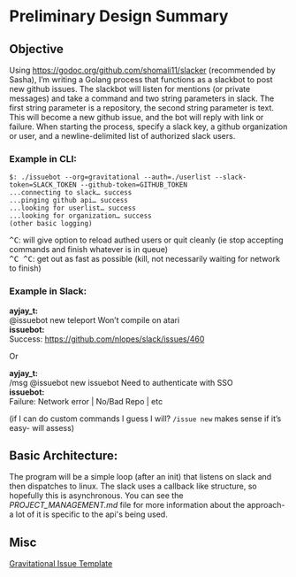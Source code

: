 # Preliminary Design Summary

## Objective

Using https://godoc.org/github.com/shomali11/slacker (recommended by Sasha), I’m writing a Golang process that functions as a slackbot to post new github issues. The slackbot will listen for mentions (or private messages) and take a command and two string parameters in slack. The first string parameter is a repository, the second string parameter is text. This will become a new github issue, and the bot will reply with link or failure. When starting the process, specify a slack key, a github organization or user, and a newline-delimited list of authorized slack users.

### Example in CLI:

```
$: ./issuebot --org=gravitational --auth=./userlist --slack-token=SLACK_TOKEN --github-token=GITHUB_TOKEN
...connecting to slack… success
...pinging github api… success
...looking for userlist… success
...looking for organization… success
(other basic logging)
```

<kbd>^C</kbd>: will give option to reload authed users or quit cleanly (ie stop accepting commands and finish whatever is in queue)  
<kbd>^C ^C</kbd>: get out as fast as possible (kill, not necessarily waiting for network to finish)

### Example in Slack:

**ayjay_t:**  
@issuebot new teleport Won’t compile on atari  
**issuebot:**  
Success: https://github.com/nlopes/slack/issues/460  

Or

**ayjay_t:**  
/msg @issuebot new issuebot Need to authenticate with SSO  
**issuebot:**  
Failure: Network error | No/Bad Repo | etc  

(if I can do custom commands I guess I will? `/issue new` makes sense if it’s easy- will assess)

## Basic Architecture:

The program will be a simple loop (after an init) that listens on slack and then dispatches to linux. The slack uses a callback like structure, so hopefully this is asynchronous.
You can see the *PROJECT_MANAGEMENT.md* file for more information about the approach- a lot of it is specific to the api's being used.

## Misc

[Gravitational Issue Template](https://github.com/gravitational/teleport/blob/master/docs/ISSUE_TEMPLATE.md)

